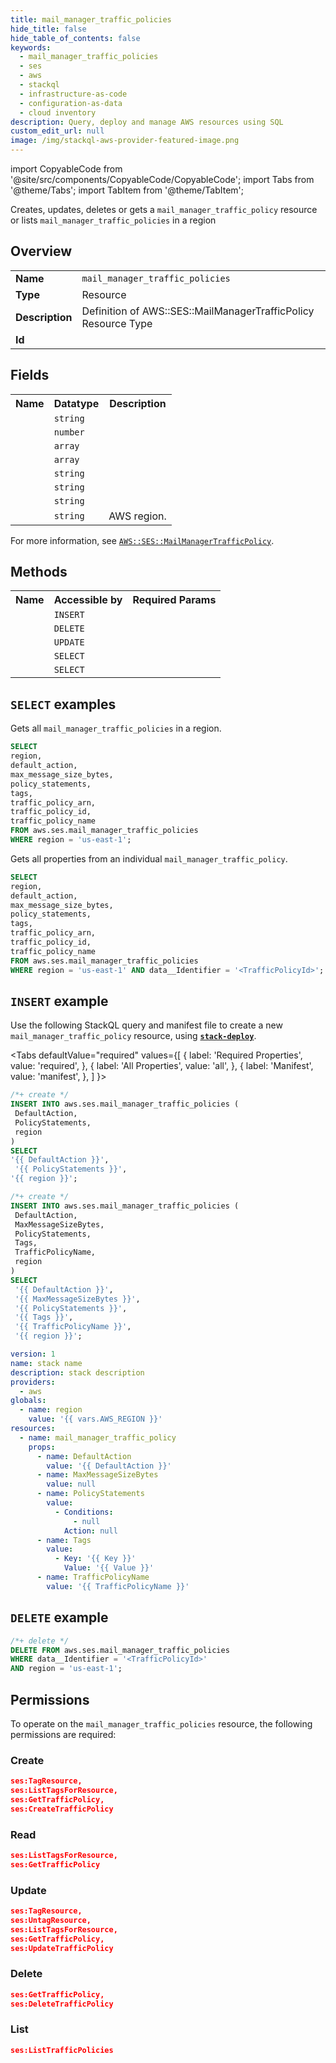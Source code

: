```yaml
---
title: mail_manager_traffic_policies
hide_title: false
hide_table_of_contents: false
keywords:
  - mail_manager_traffic_policies
  - ses
  - aws
  - stackql
  - infrastructure-as-code
  - configuration-as-data
  - cloud inventory
description: Query, deploy and manage AWS resources using SQL
custom_edit_url: null
image: /img/stackql-aws-provider-featured-image.png
---
```


import CopyableCode from '@site/src/components/CopyableCode/CopyableCode';
import Tabs from '@theme/Tabs';
import TabItem from '@theme/TabItem';

Creates, updates, deletes or gets a <code>mail_manager_traffic_policy</code> resource or lists <code>mail_manager_traffic_policies</code> in a region

## Overview
<table>
<tbody>
<tr><td><b>Name</b></td><td><code>mail_manager_traffic_policies</code></td></tr>
<tr><td><b>Type</b></td><td>Resource</td></tr>
<tr><td><b>Description</b></td><td>Definition of AWS::SES::MailManagerTrafficPolicy Resource Type</td></tr>
<tr><td><b>Id</b></td><td><CopyableCode code="aws.ses.mail_manager_traffic_policies" /></td></tr>
</tbody>
</table>

## Fields
<table>
<tbody>
<tr><th>Name</th><th>Datatype</th><th>Description</th></tr><tr><td><CopyableCode code="default_action" /></td><td><code>string</code></td><td></td></tr>
<tr><td><CopyableCode code="max_message_size_bytes" /></td><td><code>number</code></td><td></td></tr>
<tr><td><CopyableCode code="policy_statements" /></td><td><code>array</code></td><td></td></tr>
<tr><td><CopyableCode code="tags" /></td><td><code>array</code></td><td></td></tr>
<tr><td><CopyableCode code="traffic_policy_arn" /></td><td><code>string</code></td><td></td></tr>
<tr><td><CopyableCode code="traffic_policy_id" /></td><td><code>string</code></td><td></td></tr>
<tr><td><CopyableCode code="traffic_policy_name" /></td><td><code>string</code></td><td></td></tr>
<tr><td><CopyableCode code="region" /></td><td><code>string</code></td><td>AWS region.</td></tr>
</tbody>
</table>

For more information, see <a href="https://docs.aws.amazon.com/AWSCloudFormation/latest/UserGuide/aws-resource-ses-mailmanagertrafficpolicy.html"><code>AWS::SES::MailManagerTrafficPolicy</code></a>.

## Methods

<table>
<tbody>
  <tr>
    <th>Name</th>
    <th>Accessible by</th>
    <th>Required Params</th>
  </tr>
  <tr>
    <td><CopyableCode code="create_resource" /></td>
    <td><code>INSERT</code></td>
    <td><CopyableCode code="DefaultAction, PolicyStatements, region" /></td>
  </tr>
  <tr>
    <td><CopyableCode code="delete_resource" /></td>
    <td><code>DELETE</code></td>
    <td><CopyableCode code="data__Identifier, region" /></td>
  </tr>
  <tr>
    <td><CopyableCode code="update_resource" /></td>
    <td><code>UPDATE</code></td>
    <td><CopyableCode code="data__Identifier, data__PatchDocument, region" /></td>
  </tr>
  <tr>
    <td><CopyableCode code="list_resources" /></td>
    <td><code>SELECT</code></td>
    <td><CopyableCode code="region" /></td>
  </tr>
  <tr>
    <td><CopyableCode code="get_resource" /></td>
    <td><code>SELECT</code></td>
    <td><CopyableCode code="data__Identifier, region" /></td>
  </tr>
</tbody>
</table>

## `SELECT` examples
Gets all <code>mail_manager_traffic_policies</code> in a region.
```sql
SELECT
region,
default_action,
max_message_size_bytes,
policy_statements,
tags,
traffic_policy_arn,
traffic_policy_id,
traffic_policy_name
FROM aws.ses.mail_manager_traffic_policies
WHERE region = 'us-east-1';
```
Gets all properties from an individual <code>mail_manager_traffic_policy</code>.
```sql
SELECT
region,
default_action,
max_message_size_bytes,
policy_statements,
tags,
traffic_policy_arn,
traffic_policy_id,
traffic_policy_name
FROM aws.ses.mail_manager_traffic_policies
WHERE region = 'us-east-1' AND data__Identifier = '<TrafficPolicyId>';
```

## `INSERT` example

Use the following StackQL query and manifest file to create a new <code>mail_manager_traffic_policy</code> resource, using [__`stack-deploy`__](https://pypi.org/project/stack-deploy/).

<Tabs
    defaultValue="required"
    values={[
      { label: 'Required Properties', value: 'required', },
      { label: 'All Properties', value: 'all', },
      { label: 'Manifest', value: 'manifest', },
    ]
}>
<TabItem value="required">

```sql
/*+ create */
INSERT INTO aws.ses.mail_manager_traffic_policies (
 DefaultAction,
 PolicyStatements,
 region
)
SELECT 
'{{ DefaultAction }}',
 '{{ PolicyStatements }}',
'{{ region }}';
```
</TabItem>
<TabItem value="all">

```sql
/*+ create */
INSERT INTO aws.ses.mail_manager_traffic_policies (
 DefaultAction,
 MaxMessageSizeBytes,
 PolicyStatements,
 Tags,
 TrafficPolicyName,
 region
)
SELECT 
 '{{ DefaultAction }}',
 '{{ MaxMessageSizeBytes }}',
 '{{ PolicyStatements }}',
 '{{ Tags }}',
 '{{ TrafficPolicyName }}',
 '{{ region }}';
```
</TabItem>
<TabItem value="manifest">

```yaml
version: 1
name: stack name
description: stack description
providers:
  - aws
globals:
  - name: region
    value: '{{ vars.AWS_REGION }}'
resources:
  - name: mail_manager_traffic_policy
    props:
      - name: DefaultAction
        value: '{{ DefaultAction }}'
      - name: MaxMessageSizeBytes
        value: null
      - name: PolicyStatements
        value:
          - Conditions:
              - null
            Action: null
      - name: Tags
        value:
          - Key: '{{ Key }}'
            Value: '{{ Value }}'
      - name: TrafficPolicyName
        value: '{{ TrafficPolicyName }}'

```
</TabItem>
</Tabs>

## `DELETE` example

```sql
/*+ delete */
DELETE FROM aws.ses.mail_manager_traffic_policies
WHERE data__Identifier = '<TrafficPolicyId>'
AND region = 'us-east-1';
```

## Permissions

To operate on the <code>mail_manager_traffic_policies</code> resource, the following permissions are required:

### Create
```json
ses:TagResource,
ses:ListTagsForResource,
ses:GetTrafficPolicy,
ses:CreateTrafficPolicy
```

### Read
```json
ses:ListTagsForResource,
ses:GetTrafficPolicy
```

### Update
```json
ses:TagResource,
ses:UntagResource,
ses:ListTagsForResource,
ses:GetTrafficPolicy,
ses:UpdateTrafficPolicy
```

### Delete
```json
ses:GetTrafficPolicy,
ses:DeleteTrafficPolicy
```

### List
```json
ses:ListTrafficPolicies
```
